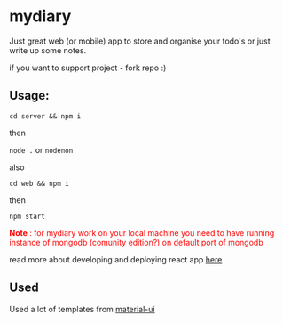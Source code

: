 # mydiary

Just great web (or mobile) app to store and organise your todo's or just write up some notes.

if you want to support project - fork repo :)

## Usage:

`cd server && npm i`

then

`node .` or `nodenon`

also 

`cd web && npm i`

then 

`npm start`

<span style="color:red">
<b>Note</b> : for mydiary work on your local machine you need to have running instance of mongodb (comunity edition?) on default port of mongodb
</span>

read more about developing and deploying react app [here](https://github.com/facebook/create-react-app)

## Used 

Used a lot of templates from [material-ui](https://material-ui.com/getting-started/templates/)
